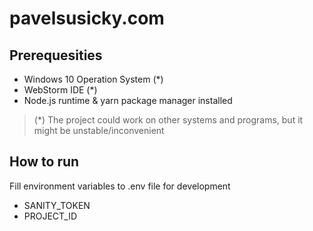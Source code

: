 # pavelsusicky.com

## Prerequesities

- Windows 10 Operation System (*)
- WebStorm IDE (*)
- Node.js runtime & yarn package manager installed

> (*) The project could work on other systems and programs, but it might be unstable/inconvenient

## How to run

Fill environment variables to .env file for development
- SANITY_TOKEN
- PROJECT_ID
